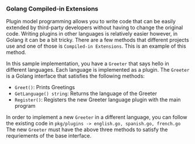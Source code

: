 ### Golang Compiled-in Extensions
Plugin model programming allows you to write code that can be easily extended by third-party developers without having to change the original code. 
Writing plugins in other languages is relatively easier however, in Golang it can be a bit tricky. There are a few methods that different projects use and one of
those is ```Compiled-in Extensions```. This is an example of this method.

In this sample implementation, you have a ```Greeter``` that says hello in different languages. Each language is implemented as a plugin. The ```Greeter``` is a 
Golang interface that satisfies the following methods:
- ```Greet()```: Prints Greetings
- ```GetLanguage() string```: Returns the language of the Greeter
- ```Register()```: Registers the new Greeter language plugin with the main program

In order to implement a new ```Greeter``` in a different language, you can follow the existing code in ```pkg/plugins -> english.go, spanish.go, french.go```
The new ```Greeter``` must have the above three methods to satisfy the requriements of the base interface.
